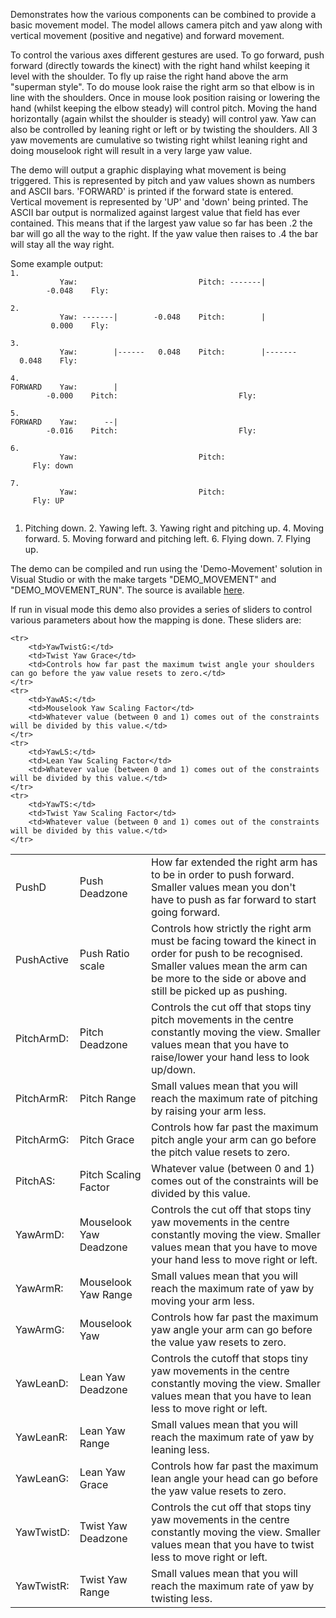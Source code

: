 Demonstrates how the various components can be combined to provide a basic movement model. The model allows camera pitch and yaw along with vertical movement (positive and negative) and forward movement.

To control the various axes different gestures are used. To go forward, push forward (directly towards the kinect) with the right hand whilst keeping it level with the shoulder. To fly up raise the right hand above the arm "superman style". To do mouse look raise the right arm so that elbow is in line with the shoulders. Once in mouse look position raising or lowering the hand (whilst keeping the elbow steady) will control pitch. Moving the hand horizontally (again whilst the shoulder is steady) will control yaw. Yaw can also be controlled by leaning right or left or by twisting the shoulders. All 3 yaw movements are cumulative so twisting right whilst leaning right and doing mouselook right will result in a very large yaw value.

The demo will output a graphic displaying what movement is being triggered. This is represented by pitch and yaw values shown as numbers and ASCII bars. 'FORWARD' is printed if the forward state is entered. Vertical movement is represented by 'UP' and 'down' being printed. The ASCII bar output is normalized against largest value that field has ever contained. This means that if the largest yaw value so far has been .2 the bar will go all the way to the right. If the yaw value then raises to .4 the bar will stay all the way right.

Some example output:<br><code>1. &nbsp;&nbsp;&nbsp;&nbsp;&nbsp;&nbsp;&nbsp;&nbsp;&nbsp;&nbsp;&nbsp;Yaw:&nbsp;&nbsp;&nbsp;&nbsp;&nbsp;&nbsp;&nbsp;&nbsp;&nbsp;&nbsp;&nbsp;&nbsp;&nbsp;&nbsp;&nbsp;&nbsp;&nbsp;&nbsp;&nbsp;&nbsp;&nbsp;&nbsp;&nbsp;&nbsp;&nbsp;&nbsp;&nbsp;Pitch:&nbsp;-------|&nbsp;&nbsp;&nbsp;&nbsp;&nbsp;&nbsp;&nbsp;&nbsp;-0.048&nbsp;&nbsp;&nbsp;&nbsp;Fly:<br>
2. &nbsp;&nbsp;&nbsp;&nbsp;&nbsp;&nbsp;&nbsp;&nbsp;&nbsp;&nbsp;&nbsp;Yaw:&nbsp;-------|&nbsp;&nbsp;&nbsp;&nbsp;&nbsp;&nbsp;&nbsp;&nbsp;-0.048&nbsp;&nbsp;&nbsp;&nbsp;Pitch:&nbsp;&nbsp;&nbsp;&nbsp;&nbsp;&nbsp;&nbsp;&nbsp;|&nbsp;&nbsp;&nbsp;&nbsp;&nbsp;&nbsp;&nbsp;&nbsp;&nbsp;0.000&nbsp;&nbsp;&nbsp;&nbsp;Fly:<br>
3. &nbsp;&nbsp;&nbsp;&nbsp;&nbsp;&nbsp;&nbsp;&nbsp;&nbsp;&nbsp;&nbsp;Yaw:&nbsp;&nbsp;&nbsp;&nbsp;&nbsp;&nbsp;&nbsp;&nbsp;|------&nbsp;&nbsp;&nbsp;0.048&nbsp;&nbsp;&nbsp;&nbsp;Pitch:&nbsp;&nbsp;&nbsp;&nbsp;&nbsp;&nbsp;&nbsp;&nbsp;|-------&nbsp;&nbsp;0.048&nbsp;&nbsp;&nbsp;&nbsp;Fly:<br>
4. FORWARD&nbsp;&nbsp;&nbsp;&nbsp;Yaw:&nbsp;&nbsp;&nbsp;&nbsp;&nbsp;&nbsp;&nbsp;&nbsp;|&nbsp;&nbsp;&nbsp;&nbsp;&nbsp;&nbsp;&nbsp;&nbsp;-0.000&nbsp;&nbsp;&nbsp;&nbsp;Pitch:&nbsp;&nbsp;&nbsp;&nbsp;&nbsp;&nbsp;&nbsp;&nbsp;&nbsp;&nbsp;&nbsp;&nbsp;&nbsp;&nbsp;&nbsp;&nbsp;&nbsp;&nbsp;&nbsp;&nbsp;&nbsp;&nbsp;&nbsp;&nbsp;&nbsp;&nbsp;&nbsp;Fly:<br>
5. FORWARD&nbsp;&nbsp;&nbsp;&nbsp;Yaw:&nbsp;&nbsp;&nbsp;&nbsp;&nbsp;&nbsp;--|&nbsp;&nbsp;&nbsp;&nbsp;&nbsp;&nbsp;&nbsp;&nbsp;-0.016&nbsp;&nbsp;&nbsp;&nbsp;Pitch:&nbsp;&nbsp;&nbsp;&nbsp;&nbsp;&nbsp;&nbsp;&nbsp;&nbsp;&nbsp;&nbsp;&nbsp;&nbsp;&nbsp;&nbsp;&nbsp;&nbsp;&nbsp;&nbsp;&nbsp;&nbsp;&nbsp;&nbsp;&nbsp;&nbsp;&nbsp;&nbsp;Fly:<br>
6. &nbsp;&nbsp;&nbsp;&nbsp;&nbsp;&nbsp;&nbsp;&nbsp;&nbsp;&nbsp;&nbsp;Yaw:&nbsp;&nbsp;&nbsp;&nbsp;&nbsp;&nbsp;&nbsp;&nbsp;&nbsp;&nbsp;&nbsp;&nbsp;&nbsp;&nbsp;&nbsp;&nbsp;&nbsp;&nbsp;&nbsp;&nbsp;&nbsp;&nbsp;&nbsp;&nbsp;&nbsp;&nbsp;&nbsp;Pitch:&nbsp;&nbsp;&nbsp;&nbsp;&nbsp;&nbsp;&nbsp;&nbsp;&nbsp;&nbsp;&nbsp;&nbsp;&nbsp;&nbsp;&nbsp;&nbsp;&nbsp;&nbsp;&nbsp;&nbsp;&nbsp;&nbsp;&nbsp;&nbsp;&nbsp;&nbsp;&nbsp;Fly:&nbsp;down<br>
	7. &nbsp;&nbsp;&nbsp;&nbsp;&nbsp;&nbsp;&nbsp;&nbsp;&nbsp;&nbsp;&nbsp;Yaw:&nbsp;&nbsp;&nbsp;&nbsp;&nbsp;&nbsp;&nbsp;&nbsp;&nbsp;&nbsp;&nbsp;&nbsp;&nbsp;&nbsp;&nbsp;&nbsp;&nbsp;&nbsp;&nbsp;&nbsp;&nbsp;&nbsp;&nbsp;&nbsp;&nbsp;&nbsp;&nbsp;Pitch:&nbsp;&nbsp;&nbsp;&nbsp;&nbsp;&nbsp;&nbsp;&nbsp;&nbsp;&nbsp;&nbsp;&nbsp;&nbsp;&nbsp;&nbsp;&nbsp;&nbsp;&nbsp;&nbsp;&nbsp;&nbsp;&nbsp;&nbsp;&nbsp;&nbsp;&nbsp;&nbsp;Fly:&nbsp;UP<br>
</code>
1. Pitching down.  2. Yawing left.  3. Yawing right and pitching up.  4. Moving forward.  5. Moving forward and pitching left.  6. Flying down.  7. Flying up.

The demo can be compiled and run using the 'Demo-Movement' solution in Visual Studio or with the make targets "DEMO_MOVEMENT" and "DEMO_MOVEMENT_RUN". The source is available <a href="http://www.cs.st-andrews.ac.uk/~johnmcc/Documentation-Full/_movement_demo_2main_8cpp_source.html">here</a>.

If run in visual mode this demo also provides a series of sliders to control various parameters about how the mapping is done. These sliders are:
<table>
	<tr>
		<td>PushD</td>
		<td>Push Deadzone</td>
		<td>How far extended the right arm has to be in order to push forward. Smaller values mean you don't have to push as far forward to start going forward.</td>
	</tr>
	<tr>
		<td>PushActive</td>
		<td>Push Ratio scale</td>
		<td>Controls how strictly the right arm must be facing toward the kinect in order for push to be recognised. Smaller values mean the arm can be more to the side or above and still be picked up as pushing.</td>
	</tr>
	<tr>
		<td>PitchArmD:</td>
		<td>Pitch Deadzone</td>
		<td>Controls the cut off that stops tiny pitch movements in the centre constantly moving the view. Smaller values mean that you have to raise/lower your hand less to look up/down.</td>
	</tr>
	<tr>
		<td>PitchArmR:</td>
		<td>Pitch Range</td>
		<td>Small values mean that you will reach the maximum rate of pitching by raising your arm less.</td>
	</tr>
	<tr>
		<td>PitchArmG:</td>
		<td>Pitch Grace</td>
		<td>Controls how far past the maximum pitch angle your arm can go before the pitch value resets to zero.</td>
	</tr>
	<tr>
		<td>PitchAS:</td>
		<td>Pitch Scaling Factor</td>
		<td>Whatever value (between 0 and 1) comes out of the constraints will be divided by this value.</td>
	</tr>
	<tr>
		<td>YawArmD:</td>
		<td>Mouselook Yaw Deadzone</td>
		<td>Controls the cut off that stops tiny yaw movements in the centre constantly moving the view. Smaller values mean that you have to move your hand less to move right or left.</td>
	</tr>
	<tr>
		<td>YawArmR:</td>
		<td>Mouselook Yaw Range</td>
		<td>Small values mean that you will reach the maximum rate of yaw by moving your arm less.</td>
	</tr>
	<tr>
		<td>YawArmG:</td>
		<td>Mouselook Yaw </td>
		<td>Controls how far past the maximum yaw angle your arm can go before the value yaw resets to zero.</td>
	</tr>
	<tr>
		<td>YawLeanD:</td>
		<td>Lean Yaw Deadzone</td>
		<td>Controls the cutoff that stops tiny yaw movements in the centre constantly moving the view. Smaller values mean that you have to lean less to move right or left.</td>
	</tr>
	<tr>
		<td>YawLeanR:</td>
		<td>Lean Yaw Range</td>
		<td>Small values mean that you will reach the maximum rate of yaw by leaning less.</td>
	</tr>
	<tr>
		<td>YawLeanG:</td>
		<td>Lean Yaw Grace</td>
		<td>Controls how far past the maximum lean angle your head can go before the yaw value resets to zero.</td>
	</tr>
	<tr>
		<td>YawTwistD:</td>
		<td>Twist Yaw Deadzone</td>
		<td>Controls the cut off that stops tiny yaw movements in the centre constantly moving the view. Smaller values mean that you have to twist less to move right or left.</td>
	</tr>
	<tr>
		<td>YawTwistR:</td>
		<td>Twist Yaw Range</td>
		<td>Small values mean that you will reach the maximum rate of yaw by twisting less.</td>
	</tr>
	
	<tr>
		<td>YawTwistG:</td>
		<td>Twist Yaw Grace</td>
		<td>Controls how far past the maximum twist angle your shoulders can go before the yaw value resets to zero.</td>
	</tr>
	<tr>
		<td>YawAS:</td>
		<td>Mouselook Yaw Scaling Factor</td>
		<td>Whatever value (between 0 and 1) comes out of the constraints will be divided by this value.</td>
	</tr>
	<tr>
		<td>YawLS:</td>
		<td>Lean Yaw Scaling Factor</td>
		<td>Whatever value (between 0 and 1) comes out of the constraints will be divided by this value.</td>
	</tr>
	<tr>
		<td>YawTS:</td>
		<td>Twist Yaw Scaling Factor</td>
		<td>Whatever value (between 0 and 1) comes out of the constraints will be divided by this value.</td>
	</tr>
</table>
